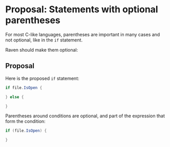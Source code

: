# Proposal: Statements with optional parentheses

For most C-like languages, parentheses are important in many cases and not optional, like in the `if` statement.

Raven should make them optional:

## Proposal

Here is the proposed ``if`` statement:

```c#
if file.IsOpen {

} else {

}
```

Parentheses around conditions are optional, and part of the expression that form the condition:

```c#
if (file.IsOpen) {

}
```